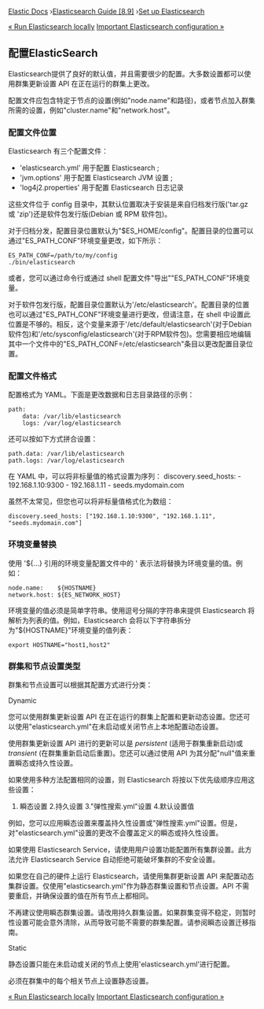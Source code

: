 

[Elastic Docs](/guide/) ›[Elasticsearch Guide [8.9]](index.md) ›[Set up
Elasticsearch](setup.md)

[« Run Elasticsearch locally](run-elasticsearch-locally.md) [Important
Elasticsearch configuration »](important-settings.md)

## 配置ElasticSearch

Elasticsearch提供了良好的默认值，并且需要很少的配置。大多数设置都可以使用群集更新设置 API 在正在运行的群集上更改。

配置文件应包含特定于节点的设置(例如"node.name"和路径)，或者节点加入群集所需的设置，例如"cluster.name"和"network.host"。

### 配置文件位置

Elasticsearch 有三个配置文件：

* 'elasticsearch.yml' 用于配置 Elasticsearch ;
* 'jvm.options' 用于配置 Elasticsearch JVM 设置 ;
* 'log4j2.properties' 用于配置 Elasticsearch 日志记录

这些文件位于 config 目录中，其默认位置取决于安装是来自归档发行版('tar.gz 或 'zip')还是软件包发行版(Debian 或 RPM 软件包)。

对于归档分发，配置目录位置默认为"$ES_HOME/config"。配置目录的位置可以通过"ES_PATH_CONF"环境变量更改，如下所示：

    
    
    ES_PATH_CONF=/path/to/my/config 
    ./bin/elasticsearch

或者，您可以通过命令行或通过 shell 配置文件"导出""ES_PATH_CONF"环境变量。

对于软件包发行版，配置目录位置默认为'/etc/elasticsearch'。配置目录的位置也可以通过"ES_PATH_CONF"环境变量进行更改，但请注意，在 shell 中设置此位置是不够的。相反，这个变量来源于'/etc/default/elasticsearch'(对于Debian软件包)和'/etc/sysconfig/elasticsearch'(对于RPM软件包)。您需要相应地编辑其中一个文件中的"ES_PATH_CONF=/etc/elasticsearch"条目以更改配置目录位置。

### 配置文件格式

配置格式为 YAML。下面是更改数据和日志目录路径的示例：
    
    path:
        data: /var/lib/elasticsearch
        logs: /var/log/elasticsearch

还可以按如下方式拼合设置：
    
    path.data: /var/lib/elasticsearch
    path.logs: /var/log/elasticsearch

在 YAML 中，可以将非标量值的格式设置为序列：
    discovery.seed_hosts:
       - 192.168.1.10:9300
       - 192.168.1.11
       - seeds.mydomain.com

虽然不太常见，但您也可以将非标量值格式化为数组：

    
    
    discovery.seed_hosts: ["192.168.1.10:9300", "192.168.1.11", "seeds.mydomain.com"]

### 环境变量替换

使用 '${...} 引用的环境变量配置文件中的 ' 表示法将替换为环境变量的值。例如：

    
    
    node.name:    ${HOSTNAME}
    network.host: ${ES_NETWORK_HOST}

环境变量的值必须是简单字符串。使用逗号分隔的字符串来提供 Elasticsearch 将解析为列表的值。例如，Elasticsearch 会将以下字符串拆分为"${HOSTNAME}"环境变量的值列表：

    
    
    export HOSTNAME="host1,host2"

### 群集和节点设置类型

群集和节点设置可以根据其配置方式进行分类：

Dynamic

    

您可以使用群集更新设置 API 在正在运行的群集上配置和更新动态设置。您还可以使用"elasticsearch.yml"在未启动或关闭节点上本地配置动态设置。

使用群集更新设置 API 进行的更新可以是 _persistent_ (适用于群集重新启动)或 _transient_ (在群集重新启动后重置)。您还可以通过使用 API 为其分配"null"值来重置瞬态或持久性设置。

如果使用多种方法配置相同的设置，则 Elasticsearch 将按以下优先级顺序应用这些设置：

1. 瞬态设置 2.持久设置 3."弹性搜索.yml"设置 4.默认设置值

例如，您可以应用瞬态设置来覆盖持久性设置或"弹性搜索.yml"设置。但是，对"elasticsearch.yml"设置的更改不会覆盖定义的瞬态或持久性设置。

如果使用 Elasticsearch Service，请使用用户设置功能配置所有集群设置。此方法允许 Elasticsearch Service 自动拒绝可能破坏集群的不安全设置。

如果您在自己的硬件上运行 Elasticsearch，请使用集群更新设置 API 来配置动态集群设置。仅使用"elasticsearch.yml"作为静态群集设置和节点设置。API 不需要重启，并确保设置的值在所有节点上都相同。

不再建议使用瞬态群集设置。请改用持久群集设置。如果群集变得不稳定，则暂时性设置可能会意外清除，从而导致可能不需要的群集配置。请参阅瞬态设置迁移指南。

Static

    

静态设置只能在未启动或关闭的节点上使用'elasticsearch.yml'进行配置。

必须在群集中的每个相关节点上设置静态设置。

[« Run Elasticsearch locally](run-elasticsearch-locally.md) [Important
Elasticsearch configuration »](important-settings.md)

